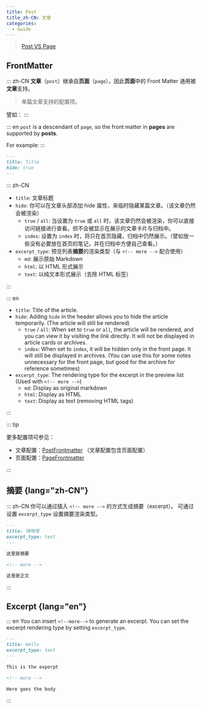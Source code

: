 ```yaml
---
title: Post
title_zh-CN: 文章
categories:
  - Guide
---
```


> [Post VS Page](https://wordpress.com/zh-cn/support/post-vs-page/)

## FrontMatter

::: zh-CN
**文章**（`post`）继承自**页面**（`page`），因此**页面**中的 Front Matter 通用被**文章**支持。

> 单篇文章支持的配置项。

譬如：
:::

::: en
`post` is a descendant of `page`, so the front matter in **pages** are supported by **posts**.

For example:
:::

```md
---
title: Title
hide: true
---
```

::: zh-CN

- `title`: 文章标题
- `hide`: 你可以在文章头部添加 hide 属性，来临时隐藏某篇文章。（该文章仍然会被渲染）
  - `true` / `all`: 当设置为 `true` 或 `all` 时，该文章仍然会被渲染，你可以直接访问链接进行查看。但不会被显示在展示的文章卡片与归档中。
  - `index`: 设置为 `index` 时，将只在首页隐藏，归档中仍然展示。（譬如放一些没有必要放在首页的笔记，并在归档中方便自己查看。）
- `excerpt_type`: 预览列表**摘要**的渲染类型（与 `<!-- more -->` 配合使用）
  - `md`: 展示原始 Markdown
  - `html`: 以 HTML 形式展示
  - `text`: 以纯文本形式展示（去除 HTML 标签）

:::

::: en

- `title`: Title of the article.
- `hide`: Adding `hide` in the header allows you to hide the article temporarily. (The article will still be rendered)
  - `true` / `all`: When set to `true` or `all`, the article will be rendered, and you can view it by visiting the link directly. It will not be displayed in article cards or archives.
  - `index`: When set to `index`, it will be hidden only in the front page. It will still be displayed in archives. (You can use this for some notes unnecessary for the front page, but good for the archive for reference sometimes)
- `excerpt_type`: The rendering type for the excerpt in the preview list (Used with `<!-- more -->`)
  - `md`: Display as original markdown
  - `html`: Display as HTML
  - `text`: Display as text (removing HTML tags)

:::

::: tip

更多配置项可参见：

- 文章配置：[PostFrontmatter](https://github.com/YunYouJun/valaxy/blob/main/packages/valaxy/types/posts.ts#L144) （文章配置包含页面配置）
- 页面配置：[PageFrontmatter](https://github.com/YunYouJun/valaxy/blob/main/packages/valaxy/types/posts.ts#L27)

:::

## 摘要 {lang="zh-CN"}

::: zh-CN
你可以通过插入 `<!-- more -->` 的方式生成摘要（excerpt）。
可通过设置 `excerpt_type` 设置摘要渲染类型。

```md
---
title: 嘿嘿嘿
excerpt_type: text
---

这里是摘要

<!-- more -->

这里是正文
```

:::

## Excerpt {lang="en"}

::: en
You can insert `<!--more-->` to generate an excerpt.
You can set the excerpt rendering type by setting `excerpt_type`.

```md
---
title: Hello
excerpt_type: text
---

This is the experpt

<!-- more -->

Here goes the body
```

:::
